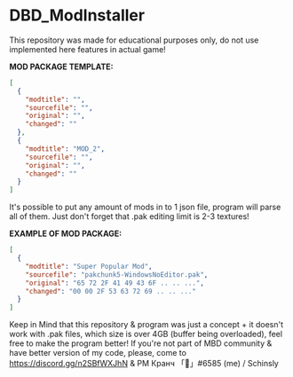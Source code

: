 # DBD_ModInstaller
This repository was made for educational purposes only, do not use implemented here features in actual game!


**MOD PACKAGE TEMPLATE:**
```json
[
  {
    "modtitle": "",
    "sourcefile": "",
    "original": "",
    "changed": ""
  },
  {
    "modtitle": "MOD_2",
    "sourcefile": "",
    "original": "",
    "changed": ""
  }
]
```
It's possible to put any amount of mods in to 1 json file, program will parse all of them. Just don't forget that .pak editing limit is 2-3 textures!


**EXAMPLE OF MOD PACKAGE:**
```json
[
  {
    "modtitle": "Super Popular Mod",
    "sourcefile": "pakchunk5-WindowsNoEditor.pak",
    "original": "65 72 2F 41 49 43 6F .. .. ...",
    "changed": "00 00 2F 53 63 72 69 .. .. ..."
  }
]
```

Keep in Mind that this repository & program was just a concept + it doesn't work with .pak files, which size is over 4GB (buffer being overloaded), feel free to make the program better! If you're not part of MBD community & have better version of my code, please, come to https://discord.gg/n2SBfWXJhN & PM Кранч 「🐺」#6585 (me) / Schinsly
